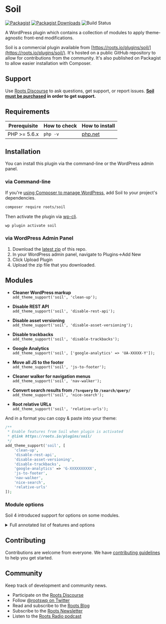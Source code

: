 # Soil
[![Packagist](https://img.shields.io/packagist/v/roots/soil.svg?style=flat-square)](https://packagist.org/packages/roots/soil)
[![Packagist Downloads](https://img.shields.io/packagist/dt/roots/soil.svg?style=flat-square)](https://packagist.org/packages/roots/soil)
![Build Status](https://github.com/roots/soil/workflows/Compatibility%20Checks/badge.svg)

A WordPress plugin which contains a collection of modules to apply theme-agnostic front-end modifications.

Soil is a commercial plugin available from [https://roots.io/plugins/soil/](https://roots.io/plugins/soil/). It's hosted on a public GitHub repository to allow for contributions from the community. It's also published on Packagist to allow easier installation with Composer.

## Support

Use [Roots Discourse](https://discourse.roots.io/) to ask questions, get support, or report issues. **[Soil must be purchased](https://roots.io/plugins/soil/) in order to get support.**

## Requirements

<table>
  <thead>
    <tr>
      <th>Prerequisite</th>
      <th>How to check</th>
      <th>How to install</th>
    </tr>
  </thead>
  <tbody>
    <tr>
      <td>PHP &gt;= 5.6.x</td>
      <td><code>php -v</code></td>
      <td>
        <a href="http://php.net/manual/en/install.php">php.net</a>
      </td>
    </tr>
  </tbody>
</table>

## Installation

You can install this plugin via the command-line or the WordPress admin panel.

### via Command-line

If you're [using Composer to manage WordPress](https://roots.io/using-composer-with-wordpress/), add Soil to your project's dependencies.

```sh
composer require roots/soil
```

Then activate the plugin via [wp-cli](http://wp-cli.org/commands/plugin/activate/).

```sh
wp plugin activate soil
```

### via WordPress Admin Panel

1. Download the [latest zip](https://github.com/roots/soil/releases/latest) of this repo.
2. In your WordPress admin panel, navigate to Plugins->Add New
3. Click Upload Plugin
4. Upload the zip file that you downloaded.

## Modules

* **Cleaner WordPress markup**<br>
  `add_theme_support('soil', 'clean-up');`

* **Disable REST API**<br>
  `add_theme_support('soil', 'disable-rest-api');`

* **Disable asset versioning**<br>
  `add_theme_support('soil', 'disable-asset-versioning');`

* **Disable trackbacks**<br>
  `add_theme_support('soil', 'disable-trackbacks');`

* **Google Analytics**<br>
  `add_theme_support('soil', ['google-analytics' => 'UA-XXXXX-Y']);`

* **Move all JS to the footer**<br>
  `add_theme_support('soil', 'js-to-footer');`

* **Cleaner walker for navigation menus**<br>
  `add_theme_support('soil', 'nav-walker');`

* **Convert search results from `/?s=query` to `/search/query/`**<br>
  `add_theme_support('soil', 'nice-search');`

* **Root relative URLs**<br>
  `add_theme_support('soil', 'relative-urls');`

And in a format you can copy & paste into your theme:
```php
/**
 * Enable features from Soil when plugin is activated
 * @link https://roots.io/plugins/soil/
 */
add_theme_support('soil', [
    'clean-up',
    'disable-rest-api',
    'disable-asset-versioning',
    'disable-trackbacks',
    'google-analytics' => 'G-XXXXXXXXXX',
    'js-to-footer',
    'nav-walker',
    'nice-search',
    'relative-urls'
]);
```

### Module options

Soil 4 introduced support for options on some modules.

<details>
<summary>Full annotated list of features and options</summary>

```php

/**
 * Enable features from Soil when plugin is activated
 * @link https://roots.io/plugins/soil/
 */
add_theme_support('soil', [
    /**
     * Clean up WordPress
     */
    'clean-up' => [
        /**
         * Obscure and suppress WordPress information.
         */
        'wp_obscurity',

        /**
         * Disable WordPress emojis.
         */
        'disable_emojis',

        /**
         * Disable Gutenberg block library CSS.
         */
        'disable_gutenberg_block_css',

        /**
         * Disable extra RSS feeds.
         */
        'disable_extra_rss',

        /**
         * Disable recent comments CSS.
         */
        'disable_recent_comments_css',

        /**
         * Disable gallery CSS.
         */
        'disable_gallery_css',

        /**
         * Clean HTML5 markup.
         */
        'clean_html5_markup',
    ],

    /**
     * Disable WordPress REST API
     */
    'disable-rest-api',

    /**
     * Remove version query string from all styles and scripts
     */
    'disable-asset-versioning',

    /**
     * Disables trackbacks/pingbacks
     */
    'disable-trackbacks',

    /**
     * Google Analytics
     */
    'google-analytics' => [
        /**
         * This is to go live with GA.
         *
         * This should probably be false in non-production.
         */
        'should_load' => false,

        /**
         * Google Analytics ID
         *
         * This is also known as your "property ID" or "measurement ID"
         *
         * Format: UA-XXXXX-Y
         */
        'google_analytics_id' => null,

        /**
         * Additional Google Tags
         * 
         * @link https://developers.google.com/tag-platform/gtagjs/configure
         *
         * Format: [['key', 'value', ['optional' => 'parameters']]]
         */
        'tags' => [],
    ],

    /**
     * Moves all scripts to wp_footer action
     */
    'js-to-footer',

    /**
     * Cleaner walker for wp_nav_menu()
     */
    'nav-walker',

    /**
     * Redirects search results from /?s=query to /search/query/, converts %20 to +
     *
     * @link http://txfx.net/wordpress-plugins/nice-search/
     */
    'nice-search',

    /**
     * Convert absolute URLs to relative URLs
     *
     * Inspired by {@link https://web.archive.org/web/20180529232418/http://www.456bereastreet.com/archive/201010/how_to_make_wordpress_urls_root_relative/}
     */
    'relative-urls',
]);
```
</details>

## Contributing

Contributions are welcome from everyone. We have [contributing guidelines](https://github.com/roots/guidelines/blob/master/CONTRIBUTING.md) to help you get started.

## Community

Keep track of development and community news.

* Participate on the [Roots Discourse](https://discourse.roots.io/)
* Follow [@rootswp on Twitter](https://twitter.com/rootswp)
* Read and subscribe to the [Roots Blog](https://roots.io/blog/)
* Subscribe to the [Roots Newsletter](https://roots.io/subscribe/)
* Listen to the [Roots Radio podcast](https://roots.io/podcast/)
